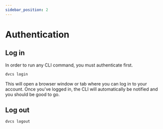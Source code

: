 ```yaml
---
sidebar_position: 2
---
```


# Authentication

## Log in

In order to run any CLI command, you must authenticate first.

```bash
dvcs login
```

This will open a browser window or tab where you can log in to your account. Once you've logged in, the CLI will
automatically be notified and you should be good to go.

## Log out

```bash
dvcs logout
```
